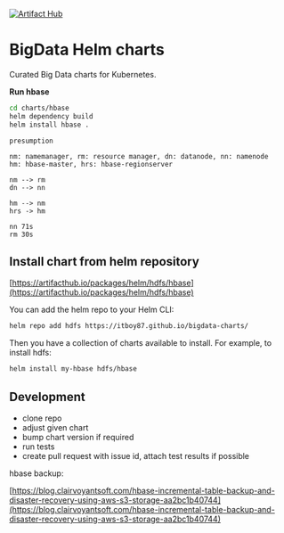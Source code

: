 [![Artifact Hub](https://img.shields.io/endpoint?url=https://artifacthub.io/badge/repository/hbase)](https://artifacthub.io/packages/search?repo=hbase)
# BigData Helm charts

Curated Big Data charts for Kubernetes.


**Run hbase**

```bash
cd charts/hbase
helm dependency build
helm install hbase .
```

```
presumption

nm: namemanager, rm: resource manager, dn: datanode, nn: namenode 
hm: hbase-master, hrs: hbase-regionserver

nm --> rm
dn --> nn

hm --> nm
hrs -> hm

nn 71s
rm 30s
```

## Install chart from helm repository


[https://artifacthub.io/packages/helm/hdfs/hbase](https://artifacthub.io/packages/helm/hdfs/hbase)

You can add the helm repo to your Helm CLI:

```bash
helm repo add hdfs https://itboy87.github.io/bigdata-charts/
```

Then you have a collection of charts available to install. For example, to install hdfs:

```bash
helm install my-hbase hdfs/hbase
```


## Development

- clone repo
- adjust given chart
- bump chart version if required
- run tests
- create pull request with issue id, attach test results if possible

hbase backup:

[https://blog.clairvoyantsoft.com/hbase-incremental-table-backup-and-disaster-recovery-using-aws-s3-storage-aa2bc1b40744](https://blog.clairvoyantsoft.com/hbase-incremental-table-backup-and-disaster-recovery-using-aws-s3-storage-aa2bc1b40744)